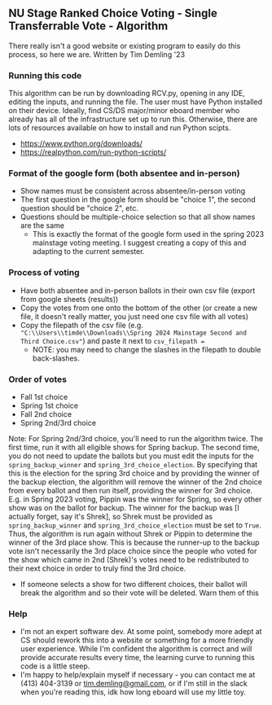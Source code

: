 ## NU Stage Ranked Choice Voting - Single Transferrable Vote - Algorithm

There really isn't a good website or existing program to easily do this process, so here we are. Written by Tim Demling '23

### Running this code
This algorithm can be run by downloading RCV.py, opening in any IDE, editing the inputs, and running the file. The user must have Python installed on their device. Ideally, find CS/DS major/minor eboard member who already has all of the infrastructure set up to run this. Otherwise, there are lots of resources available on how to install and run Python scipts. 
- https://www.python.org/downloads/
- https://realpython.com/run-python-scripts/

### Format of the google form (both absentee and in-person)
- Show names must be consistent across absentee/in-person voting
- The first question in the google form should be "choice 1", the second question should be "choice 2", etc.
- Questions should be multiple-choice selection so that all show names are the same
    - This is exactly the format of the google form used in the spring 2023 mainstage voting meeting. I suggest creating a copy of this and adapting to the current semester.

### Process of voting
- Have both absentee and in-person ballots in their own csv file (export from google sheets (results))
- Copy the votes from one onto the bottom of the other (or create a new file, it doesn't really matter, you just need one csv file with all votes)
- Copy the filepath of the csv file (e.g. `"C:\\Users\\timde\\Downloads\\Spring 2024 Mainstage Second and Third Choice.csv"`) and paste it next to `csv_filepath = `
    - NOTE: you may need to change the slashes in the filepath to double back-slashes. 


### Order of votes
- Fall 1st choice
- Spring 1st choice
- Fall 2nd choice
- Spring 2nd/3rd choice

Note: For Spring 2nd/3rd choice, you'll need to run the algorithm twice. The first time, run it with all eligible shows for Spring backup. The second time, you do not need to update the ballots but you must edit the inputs for the `spring_backup_winner` and `spring_3rd_choice_election`. By specifying that this is the election for the spring 3rd choice and by providing the winner of the backup election, the algorithm will remove the winner of the 2nd choice from every ballot and then run itself, providing the winner for 3rd choice.
E.g. in Spring 2023 voting, Pippin was the winner for Spring, so every other show was on the ballot for backup. The winner for the backup was [I actually forget, say it's Shrek], so Shrek must be provided as `spring_backup_winner` and `spring_3rd_choice_election` must be set to `True`. Thus, the algorithm is run again without Shrek or Pippin to determine the winner of the 3rd place show. This is because the runner-up to the backup vote isn't necessarily the 3rd place choice since the people who voted for the show which came in 2nd (Shrek)'s votes need to be redistributed to their next choice in order to truly find the 3rd choice. 


- If someone selects a show for two different choices, their ballot will break the algorithm and so their vote will be deleted. Warn them of this

### Help
- I'm not an expert software dev. At some point, somebody more adept at CS should rework this into a website or something for a more friendly user experience. While I'm confident the algorithm is correct and will provide accurate results every time, the learning curve to running this code is a little steep.
- I'm happy to help/explain myself if necessary - you can contact me at (413) 404-3139 or tim.demling@gmail.com, or if I'm still in the slack when you're reading this, idk how long eboard will use my little toy.
